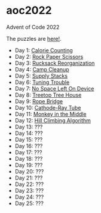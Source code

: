 # aoc2022
Advent of Code 2022

The puzzles are [here!](https://adventofcode.com/2022).

* Day 1: [Calorie Counting](https://github.com/jimflood/aoc2022/blob/main/src/Day1.hs)
* Day 2: [Rock Paper Scissors](https://github.com/jimflood/aoc2022/blob/main/src/Day2.hs)
* Day 3: [Rucksack Reorganization](https://github.com/jimflood/aoc2022/blob/main/src/Day3.hs)
* Day 4: [Camp Cleanup](https://github.com/jimflood/aoc2022/blob/main/src/Day4.hs)
* Day 5: [Supply Stacks](https://github.com/jimflood/aoc2022/blob/main/src/Day5.hs)
* Day 6: [Tuning Trouble](https://github.com/jimflood/aoc2022/blob/main/src/Day6.hs)
* Day 7: [No Space Left On Device](https://github.com/jimflood/aoc2022/blob/main/src/Day7.hs)
* Day 8: [Treetop Tree House](https://github.com/jimflood/aoc2022/blob/main/src/Day8.hs)
* Day 9: [Rope Bridge](https://github.com/jimflood/aoc2022/blob/main/src/Day9.hs)
* Day 10: [Cathode-Ray Tube](https://github.com/jimflood/aoc2022/blob/main/src/Day10.hs)
* Day 11: [Monkey in the Middle](https://github.com/jimflood/aoc2022/blob/main/src/Day11.hs)
* Day 12: [Hill Climbing Algorithm](https://github.com/jimflood/aoc2022/blob/main/src/Day12.hs)
* Day 13: ???
* Day 14: ???
* Day 15: ???
* Day 16: ???
* Day 17: ???
* Day 18: ???
* Day 19: ???
* Day 20: ???
* Day 21: ???
* Day 22: ???
* Day 23: ???
* Day 24: ???
* Day 25: ???